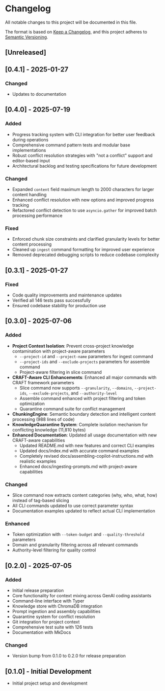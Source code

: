 # Changelog

All notable changes to this project will be documented in this file.

The format is based on [Keep a Changelog](https://keepachangelog.com/en/1.0.0/),
and this project adheres to [Semantic Versioning](https://semver.org/spec/v2.0.0.html).

## [Unreleased]

## [0.4.1] - 2025-01-27

### Changed
- Updates to documentation

## [0.4.0] - 2025-07-19

### Added
- Progress tracking system with CLI integration for better user feedback during operations
- Comprehensive command pattern tests and modular base implementations
- Robust conflict resolution strategies with "not a conflict" support and editor-based input
- Architectural backlog and testing specifications for future development

### Changed
- Expanded `content` field maximum length to 2000 characters for larger content handling
- Enhanced conflict resolution with new options and improved progress tracking
- Refactored conflict detection to use `asyncio.gather` for improved batch processing performance

### Fixed
- Enforced chunk size constraints and clarified granularity levels for better content processing
- Cleaned up `ingest` command formatting for improved user experience
- Removed deprecated debugging scripts to reduce codebase complexity

## [0.3.1] - 2025-01-27

### Fixed
- Code quality improvements and maintenance updates
- Verified all 146 tests pass successfully
- Ensured codebase stability for production use

## [0.3.0] - 2025-07-06

### Added
- **Project Context Isolation**: Prevent cross-project knowledge contamination with project-aware parameters
  - `--project-id` and `--project-name` parameters for ingest command
  - `--project-ids` and `--exclude-projects` parameters for assemble command
  - Project-aware filtering in slice command
- **CRAFT-Aware CLI Enhancements**: Enhanced all major commands with CRAFT framework parameters
  - Slice command now supports `--granularity`, `--domains`, `--project-ids`, `--exclude-projects`, and `--authority-level`
  - Assemble command enhanced with project filtering and token optimization
  - Quarantine command suite for conflict management
- **ChunkingEngine**: Semantic boundary detection and intelligent content processing (988 lines of code)
- **KnowledgeQuarantine System**: Complete isolation mechanism for conflicting knowledge (11,810 bytes)
- **Enhanced Documentation**: Updated all usage documentation with new CRAFT-aware capabilities
  - Updated README.md with new features and correct CLI examples
  - Updated docs/index.md with accurate command examples
  - Completely revised docs/assembling-copilot-instructions.md with realistic examples
  - Enhanced docs/ingesting-prompts.md with project-aware capabilities

### Changed
- Slice command now extracts content categories (why, who, what, how) instead of tag-based slicing
- All CLI commands updated to use correct parameter syntax
- Documentation examples updated to reflect actual CLI implementation

### Enhanced
- Token optimization with `--token-budget` and `--quality-threshold` parameters
- Domain and granularity filtering across all relevant commands
- Authority-level filtering for quality control

## [0.2.0] - 2025-07-05

### Added
- Initial release preparation
- Core functionality for context mixing across GenAI coding assistants
- Command-line interface with Typer
- Knowledge store with ChromaDB integration
- Prompt ingestion and assembly capabilities
- Quarantine system for conflict resolution
- Git integration for project context
- Comprehensive test suite with 126 tests
- Documentation with MkDocs

### Changed
- Version bump from 0.1.0 to 0.2.0 for release preparation

## [0.1.0] - Initial Development
- Initial project setup and development
